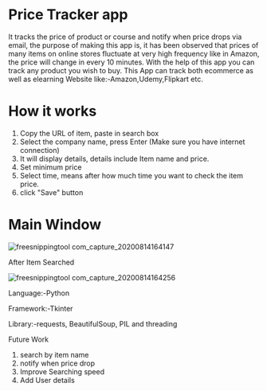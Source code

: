 # Price Tracker app
It tracks the price of product or course and notify when price drops via email, the purpose of making this app is, it has been observed that prices of many items on
online stores fluctuate at very high frequency like in Amazon, the price will change in every 10 minutes. With the help of this app you can track any product you wish to buy. 
This App can track both ecommerce as well as elearning Website like:-Amazon,Udemy,Flipkart etc.

# How it works
1. Copy the URL of item, paste in search box 
2. Select the company name, press Enter (Make sure you have internet connection)
3. It will display details, details include Item name and price.
4. Set minimum price
5. Select time, means after how much time you want to check the item price.
6. click "Save" button

# Main Window

![freesnippingtool com_capture_20200814164147](https://user-images.githubusercontent.com/58354473/90243767-18e91d00-de4d-11ea-9c0e-322ba09f2706.png)

After Item Searched

![freesnippingtool com_capture_20200814164256](https://user-images.githubusercontent.com/58354473/90243841-3b7b3600-de4d-11ea-911f-cb44915ae6af.png)

Language:-Python

Framework:-Tkinter

Library:-requests, BeautifulSoup, PIL and threading

Future Work
1. search by item name
2. notify when price drop
3. Improve Searching speed
4. Add User details
